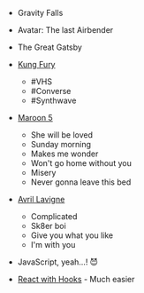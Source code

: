<!-- ![Gravity Falls](images/gf.jpg) -->

* Gravity Falls

* Avatar: The last Airbender

* The Great Gatsby

* [Kung Fury](https://www.youtube.com/watch?v=bS5P_LAqiVg)
    * #VHS
    * #Converse
    * #Synthwave

* [Maroon 5](https://open.spotify.com/playlist/7Ct8ZjDAA2uMQil6DbE3XW)
    * She will be loved
    * Sunday morning
    * Makes me wonder
    * Won't go home without you
    * Misery
    * Never gonna leave this bed

* [Avril Lavigne](https://open.spotify.com/playlist/54tKcQFWy0mkS2EWuQt7mi)
    * Complicated
    * Sk8er boi
    * Give you what you like
    * I'm with you

* JavaScript, yeah...! 😈

* [React with Hooks](https://reactjs.org/) - Much easier

